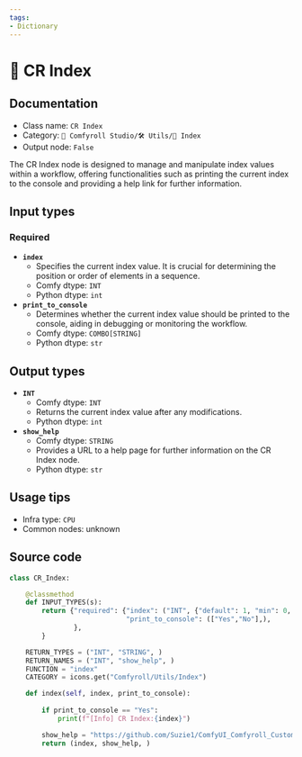```yaml
---
tags:
- Dictionary
---
```


# 🔢 CR Index
## Documentation
- Class name: `CR Index`
- Category: `🧩 Comfyroll Studio/🛠️ Utils/🔢 Index`
- Output node: `False`

The CR Index node is designed to manage and manipulate index values within a workflow, offering functionalities such as printing the current index to the console and providing a help link for further information.
## Input types
### Required
- **`index`**
    - Specifies the current index value. It is crucial for determining the position or order of elements in a sequence.
    - Comfy dtype: `INT`
    - Python dtype: `int`
- **`print_to_console`**
    - Determines whether the current index value should be printed to the console, aiding in debugging or monitoring the workflow.
    - Comfy dtype: `COMBO[STRING]`
    - Python dtype: `str`
## Output types
- **`INT`**
    - Comfy dtype: `INT`
    - Returns the current index value after any modifications.
    - Python dtype: `int`
- **`show_help`**
    - Comfy dtype: `STRING`
    - Provides a URL to a help page for further information on the CR Index node.
    - Python dtype: `str`
## Usage tips
- Infra type: `CPU`
- Common nodes: unknown


## Source code
```python
class CR_Index: 

    @classmethod
    def INPUT_TYPES(s):
        return {"required": {"index": ("INT", {"default": 1, "min": 0, "max": 10000}),
                             "print_to_console": (["Yes","No"],),        
                },
        }

    RETURN_TYPES = ("INT", "STRING", )
    RETURN_NAMES = ("INT", "show_help", )
    FUNCTION = "index"
    CATEGORY = icons.get("Comfyroll/Utils/Index")

    def index(self, index, print_to_console):
    
        if print_to_console == "Yes":
            print(f"[Info] CR Index:{index}")

        show_help = "https://github.com/Suzie1/ComfyUI_Comfyroll_CustomNodes/wiki/Index-Nodes#cr-index"
        return (index, show_help, )

```
